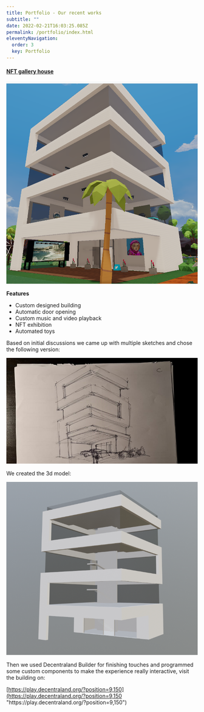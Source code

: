 ```yaml
---
title: Portfolio - Our recent works
subtitle: ""
date: 2022-02-21T16:03:25.085Z
permalink: /portfolio/index.html
eleventyNavigation:
  order: 3
  key: Portfolio
---
```

#### [NFT gallery house](https://play.decentraland.org/?position=9,150)

![NFT Gallery building](/static/img/final.png "NFT Gallery building")

**Features**

* Custom designed building
* Automatic door opening
* Custom music and video playback
* NFT exhibition
* Automated toys

Based on initial discussions we came up with multiple sketches and chose the following version:

![NFT Gallery Drawing](/static/img/drawing.jpg "NFT Gallery Drawing")

We created the 3d model:

![NFT Gallery 3d model](/static/img/model.png "NFT Gallery 3d model")

Then we used Decentraland Builder for finishing touches and programmed some custom components to make the experience really interactive, visit the building on: <!--StartFragment-->

[https://play.decentraland.org/?position=9,150](https://play.decentraland.org/?position=9,150 "https\://play.decentraland.org/?position=9,150")

<!--EndFragment-->